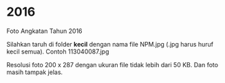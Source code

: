 # 2016
Foto Angkatan Tahun 2016

Silahkan taruh di folder **kecil** dengan nama file NPM.jpg (.jpg harus huruf kecil semua). Contoh 113040087.jpg

Resolusi foto 200 x 287 dengan ukuran file tidak lebih dari 50 KB. Dan foto masih tampak jelas.
